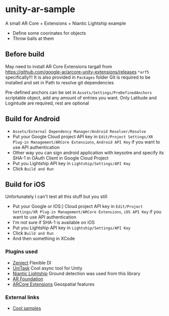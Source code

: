 # unity-ar-sample

A small AR Core + Extensions + Niantic Lightship example
* Define some coorinates for objects
* Throw balls at them


## Before build
May need to install AR Core Extensions targall from https://github.com/google-ar/arcore-unity-extensions/releases `*arf5` specifically!!!
It is also provided in `Packages` folder
Git is required to be installed and set in Path to resolve git dependencies

Pre-defined anchors can be set in `Assets/Settings/PreDefinedAnchors` scriptable object, add any amount of entries you want. Only Latitude and Logintude are required, rest are optional

## Build for Android
* `Assets/External Dependency Manager/Android Resolver/Resolve`
* Put your Google Cloud project API key in `Edit/Project Settings/XR Plug-in Management/ARCore Extensions`, `Android API Key` if you want to use API authentication
* Other way you can sign android application with keysotre and specify its SHA-1 in OAuth Client in Google Cloud Project
* Put you Lightship API key in `Lightship/Settings/API Key`
* Click `Build and Run`

## Build for iOS

Unfortunately I can't test all this stuff but you still
* Put your Google or IOS:] Cloud project API key in `Edit/Project Settings/XR Plug-in Management/ARCore Extensions`, `iOS API Key` if you want to use API authentication
* I'm not sure if SHA-1 is available on iOS
* Put you Lightship API key in `Lightship/Settings/API Key`
* Click `Build and Run`
* And then something in XCode

### Plugins used
* [Zenject](https://github.com/modesttree/Zenject) Flexible DI
* [UniTask](https://github.com/Cysharp/UniTask) Cool async tool for Unity
* [Niantic Lightship](https://lightship.dev/) Ground detection was used from this library
* [AR Foundation](https://developers.google.com/ar)
* [ARCore Extensions](https://github.com/google-ar/arcore-unity-extensions) Geospatial features

### External links
* [Cool samples](https://github.com/TakashiYoshinaga/GeospatialAPI-Unity-StarterKit)
